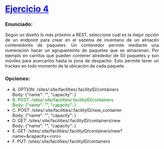 # <span style="color:blue"><u>Ejercicio 4</u></span>
### Enunciado:

<div style="text-align: justify">Según un diseño lo más próximo a REST, seleccione cuál es la mejor opción de un endpoint para crear en el sistema de inventario de un almacén contenedores de paquetes. Un contenedor permite mediante una numeración hacer un agrupamiento de paquetes que se almacenan. Por ejemplo en carritos que pueden contener alrededor de 50 paquetes y son móviles para acercarlos hasta la zona de despacho. Esto permite tener un trackeo en todo momento de la ubicación de cada paquete.</div>

### Opciones:

- A. OPTION: /sites/:site/facilities/:facilityID/containers\
Body: {"name": "<name>", "capacity": <nro>}
- <span style="color:green">B. POST: /sites/:site/facilities/:facilityID/containers\
Body: {"name": "<name>", "capacity": <nro>}</span>
- C. POST: /sites/:site/facilities/:facilityID/new_container\
Body: {"name": "<name>", "capacity": <nro>}
- D. GET: /sites/:site/facilities/:facilityID/containers/new\
Body: {"name": "<name>", "capacity": <nro>}
- E. GET: /sites/:site/facilities/:facilityID/containers/new?name=<name>&capacity=\<nro>
- F. PUT: /sites/:site/facilities/:facilityID/containers